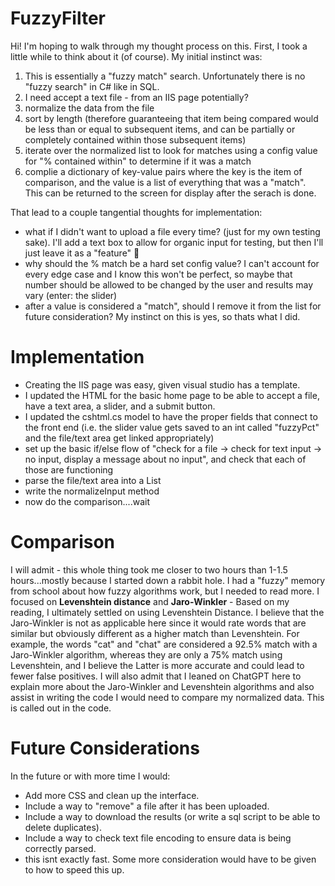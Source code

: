 # FuzzyFilter

Hi! I'm hoping to walk through my thought process on this.
First, I took a little while to think about it (of course). My initial instinct was:
1. This is essentially a "fuzzy match" search. Unfortunately there is no "fuzzy search" in C# like in SQL. 
2. I need accept a text file - from an IIS page potentially?
3. normalize the data from the file
4. sort by length (therefore guaranteeing that item being compared would be less than or equal to subsequent items, and can be partially or completely contained within those subsequent items)
5. iterate over the normalized list to look for matches using a config value for "% contained within" to determine if it was a match
6. complie a dictionary of key-value pairs where the key is the item of comparison, and the value is a list of everything that was a "match". This can be returned to the screen for display after the serach is done.

That lead to a couple tangential thoughts for implementation:
- what if I didn't want to upload a file every time? (just for my own testing sake). I'll add a text box to allow for organic input for testing, but then I'll just leave it as a "feature" 🙂
- why should the % match be a hard set config value? I can't account for every edge case and I know this won't be perfect, so maybe that number should be allowed to be changed by the user and results may vary (enter: the slider)
- after a value is considered a "match", should I remove it from the list for future consideration? My instinct on this is yes, so thats what I did.

# Implementation
- Creating the IIS page was easy, given visual studio has a template.
- I updated the HTML for the basic home page to be able to accept a file, have a text area, a slider, and a submit button.
- I updated the cshtml.cs model to have the proper fields that connect to the front end (i.e. the slider value gets saved to an int called "fuzzyPct" and the file/text area get linked appropriately)
- set up the basic if/else flow of "check for a file -> check for text input -> no input, display a message about no input", and check that each of those are functioning
- parse the file/text area into a List<string>
- write the normalizeInput method
- now do the comparison....wait

# Comparison
I will admit - this whole thing took me closer to two hours than 1-1.5 hours...mostly because I started down a rabbit hole. I had a "fuzzy" memory from school about how fuzzy algorithms work, but I needed to read more.
I focused on **Levenshtein distance** and **Jaro-Winkler** - Based on my reading, I ultimately settled on using Levenshtein Distance. I believe that the Jaro-Winkler is not as applicable here since it would rate words that are similar but obviously different as a higher match than Levenshtein. 
For example, the words "cat" and "chat" are considered a 92.5% match with a Jaro-Winkler algorithm, whereas they are only a 75% match using Levenshtein, and I believe the Latter is more accurate and could lead to fewer false positives. 
I will also admit that I leaned on ChatGPT here to explain more about the Jaro-Winkler and Levenshtein algorithms and also assist in writing the code I would need to compare my normalized data. This is called out in the code.

# Future Considerations
In the future or with more time I would:
- Add more CSS and clean up the interface.
- Include a way to "remove" a file after it has been uploaded.
- Include a way to download the results (or write a sql script to be able to delete duplicates).
- Include a way to check text file encoding to ensure data is being correctly parsed.
- this isnt exactly fast. Some more consideration would have to be given to how to speed this up.
